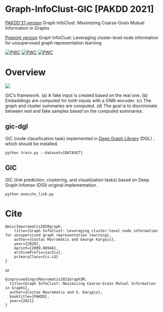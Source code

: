 # Graph-InfoClust-GIC [PAKDD 2021]
[PAKDD'21 version](https://www.springerprofessional.de/en/graph-infoclust-maximizing-coarse-grain-mutual-information-in-gr/19147684) Graph InfoClust: Maximizing Coarse-Grain Mutual Information in Graphs

[Preprint version](https://arxiv.org/abs/2009.06946) Graph InfoClust: Leveraging cluster-level node information for unsupervised graph representation learning

[![PWC](https://img.shields.io/endpoint.svg?url=https://paperswithcode.com/badge/graph-infoclust-leveraging-cluster-level-node/link-prediction-on-citeseer)](https://paperswithcode.com/sota/link-prediction-on-citeseer?p=graph-infoclust-leveraging-cluster-level-node)
[![PWC](https://img.shields.io/endpoint.svg?url=https://paperswithcode.com/badge/graph-infoclust-leveraging-cluster-level-node/node-clustering-on-citeseer)](https://paperswithcode.com/sota/node-clustering-on-citeseer?p=graph-infoclust-leveraging-cluster-level-node)
[![PWC](https://img.shields.io/endpoint.svg?url=https://paperswithcode.com/badge/graph-infoclust-leveraging-cluster-level-node/node-clustering-on-cora)](https://paperswithcode.com/sota/node-clustering-on-cora?p=graph-infoclust-leveraging-cluster-level-node)

# Overview
![](/images/GIC_overview.png?raw=true "")

GIC’s framework. (a) A fake input is created based on the real one. (b) Embeddings are computed for both inputs with a GNN-encoder. (c) The graph and cluster summaries are computed. (d) The goal is to discriminate between real and fake samples based on the computed summaries.

## gic-dgl
GIC (node classification task) implemented in [Deep Graph Library](https://github.com/dmlc/dgl) (DGL) , which should be installed.
```
python train.py --dataset=[DATASET]
```

## GIC
GIC (link prediction, clustering, and visualization tasks) based on Deep Graph Infomax (DGI) original implementation.
```
python execute_link.py
```

# Cite
```
@misc{mavromatis2020graph,
    title={Graph InfoClust: Leveraging cluster-level node information for unsupervised graph representation learning},
    author={Costas Mavromatis and George Karypis},
    year={2020},
    eprint={2009.06946},
    archivePrefix={arXiv},
    primaryClass={cs.LG}
}
```
or
```
@inproceedings{Mavromatis2021GraphIM,
  title={Graph InfoClust: Maximizing Coarse-Grain Mutual Information in Graphs},
  author={Costas Mavromatis and G. Karypis},
  booktitle={PAKDD},
  year={2021}
}
```
